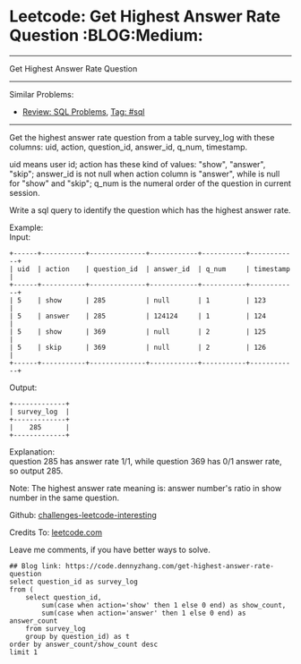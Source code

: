 # Leetcode: Get Highest Answer Rate Question     :BLOG:Medium:


---

Get Highest Answer Rate Question  

---

Similar Problems:  
-   [Review: SQL Problems](https://code.dennyzhang.com/review-sql), [Tag: #sql](https://code.dennyzhang.com/tag/sql)

---

Get the highest answer rate question from a table survey\_log with these columns: uid, action, question\_id, answer\_id, q\_num, timestamp.  

uid means user id; action has these kind of values: "show", "answer", "skip"; answer\_id is not null when action column is "answer", while is null for "show" and "skip"; q\_num is the numeral order of the question in current session.  

Write a sql query to identify the question which has the highest answer rate.  

Example:  
Input:  

    +------+-----------+--------------+------------+-----------+------------+
    | uid  | action    | question_id  | answer_id  | q_num     | timestamp  |
    +------+-----------+--------------+------------+-----------+------------+
    | 5    | show      | 285          | null       | 1         | 123        |
    | 5    | answer    | 285          | 124124     | 1         | 124        |
    | 5    | show      | 369          | null       | 2         | 125        |
    | 5    | skip      | 369          | null       | 2         | 126        |
    +------+-----------+--------------+------------+-----------+------------+

Output:  

    +-------------+
    | survey_log  |
    +-------------+
    |    285      |
    +-------------+

Explanation:  
question 285 has answer rate 1/1, while question 369 has 0/1 answer rate, so output 285.  

Note: The highest answer rate meaning is: answer number's ratio in show number in the same question.  

Github: [challenges-leetcode-interesting](https://github.com/DennyZhang/challenges-leetcode-interesting/tree/master/get-highest-answer-rate-question)  

Credits To: [leetcode.com](https://leetcode.com/problems/get-highest-answer-rate-question/description/)  

Leave me comments, if you have better ways to solve.  

    ## Blog link: https://code.dennyzhang.com/get-highest-answer-rate-question
    select question_id as survey_log
    from (
        select question_id, 
            sum(case when action='show' then 1 else 0 end) as show_count,
            sum(case when action='answer' then 1 else 0 end) as answer_count
        from survey_log
        group by question_id) as t
    order by answer_count/show_count desc
    limit 1